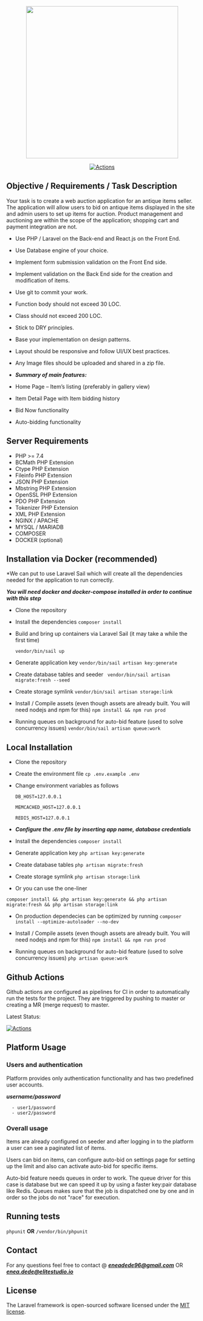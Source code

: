 <p align="center"><a href="https://laravel.com" target="_blank"><img src="https://raw.githubusercontent.com/laravel/art/master/logo-lockup/5%20SVG/2%20CMYK/1%20Full%20Color/laravel-logolockup-cmyk-red.svg" width="400"></a></p>

<p align="center">
<a href="https://github.com/en3a/auction-laravel/actions"><img src="https://github.com/en3a/auction-laravel/workflows/Laravel Auction CI/badge.svg" alt="Actions"></a>
</p>

## Objective / Requirements / Task Description

Your task is to create a web auction application for an antique items seller. The application will allow users to bid on
antique items displayed in the site and admin users to set up items for auction. Product management and auctioning are
within the scope of the application; shopping cart and payment integration are not.

- Use PHP / Laravel on the Back-end and React.js on the Front End.
- Use Database engine of your choice.
- Implement form submission validation on the Front End side.
- Implement validation on the Back End side for the creation and modification of items.
- Use git to commit your work.
- Function body should not exceed 30 LOC.
- Class should not exceed 200 LOC.
- Stick to DRY principles.
- Base your implementation on design patterns.
- Layout should be responsive and follow UI/UX best practices.
- Any Image files should be uploaded and shared in a zip file.


- ***Summary of main features:***
- Home Page – Item’s listing (preferably in gallery view)
- Item Detail Page with Item bidding history
- Bid Now functionality
- Auto-bidding functionality

## Server Requirements

- PHP >= 7.4
- BCMath PHP Extension
- Ctype PHP Extension
- Fileinfo PHP Extension
- JSON PHP Extension
- Mbstring PHP Extension
- OpenSSL PHP Extension
- PDO PHP Extension
- Tokenizer PHP Extension
- XML PHP Extension
- NGINX / APACHE
- MYSQL / MARIADB
- COMPOSER
- DOCKER (optional)

## Installation via Docker (recommended)

*We can put to use Laravel Sail which will create all the dependencies needed for the application to run correctly.

***You will need docker and docker-compose installed in order to continue with this step***

- Clone the repository
- Install the dependencies
  ``` composer install ```
- Build and bring up containers via Laravel Sail (it may take a while the first time)

  ``` vendor/bin/sail up ```

- Generate application key
  ``` vendor/bin/sail artisan key:generate ```

- Create database tables and seeder
  ``` vendor/bin/sail artisan migrate:fresh --seed```
- Create storage symlink
  ``` vendor/bin/sail artisan storage:link ```

- Install / Compile assets (even though assets are already built. You will need nodejs and npm for this)
  ``` npm install && npm run prod ```

- Running queues on background for auto-bid feature (used to solve concurrency issues)
  ``` vendor/bin/sail artisan queue:work ```

## Local Installation

- Clone the repository
- Create the environment file
  ``` cp .env.example .env ```
  
- Change environment variables as follows
  
    ``` DB_HOST=127.0.0.1 ```
  
    ``` MEMCACHED_HOST=127.0.0.1 ```
  
    ``` REDIS_HOST=127.0.0.1 ```
  
- ***Configure the .env file by inserting app name, database credentials***
- Install the dependencies
  ``` composer install ```
- Generate application key
  ``` php artisan key:generate ```
- Create database tables
  ``` php artisan migrate:fresh ```
- Create storage symlink
  ``` php artisan storage:link ```
- Or you can use the one-liner

``` composer install && php artisan key:generate && php artisan migrate:fresh && php artisan storage:link ```

- On production dependecies can be optimized by running
  ``` composer install --optimize-autoloader --no-dev ```

- Install / Compile assets (even though assets are already built. You will need nodejs and npm for this)
  ``` npm install && npm run prod ```

- Running queues on background for auto-bid feature (used to solve concurrency issues)
  ``` php artisan queue:work ```

## Github Actions

Github actions are configured as pipelines for CI in order to automatically run the tests for the project. They are
triggered by pushing to master or creating a MR (merge request) to master.

Latest Status:

<a href="https://github.com/en3a/auction-laravel/actions"><img src="https://github.com/en3a/auction-laravel/workflows/Laravel Auction CI/badge.svg" alt="Actions"></a>

## Platform Usage

### Users and authentication
Platform provides only authentication functionality and has two predefined user accounts.

***username/password***

      - user1/password
      - user2/password

### Overall usage
Items are already configured on seeder and after logging in to the platform a user can see a paginated
list of items.

Users can bid on items, can configure auto-bid on settings page for setting up the limit and also can activate
auto-bid for specific items.

Auto-bid feature needs queues in order to work. The queue driver for this case is database but we can speed it up by
using a faster key:pair database like Redis. Queues makes sure that the job is dispatched one by one and in order so 
the jobs do not "race" for execution.

## Running tests

``` phpunit ```
**OR**
``` /vendor/bin/phpunit ```

## Contact

For any questions feel free to contact @ ***eneadede96@gmail.com*** OR ***enea.dede@elitestudio.io***

## License

The Laravel framework is open-sourced software licensed under the [MIT license](https://opensource.org/licenses/MIT).
